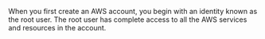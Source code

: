 When you first create an AWS account, you begin with an identity known as the root user. The root user has complete access to all the AWS services and resources in the account.